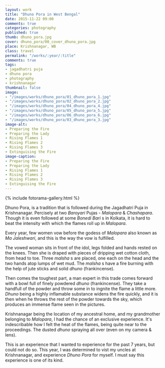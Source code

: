 ```yaml
---
layout: work
title: "Dhuno Pora in West Bengal"
date: 2015-11-22 09:00
comments: true
categories: photography
published: true
thumb: dhuno_pora.jpg
cover: dhuno_pora/00_cover_dhuno_pora.jpg
place: Krishnanagar, WB
class: travel
permalink: "/works/:year/:title"
comments: true
tags:
- jagadhatri puja
- dhuno pora
- photography
- krishnanagar
thumbnail: false
image:
- "/images/works/dhuno_pora/01_dhuno_pora_1.jpg"
- "/images/works/dhuno_pora/02_dhuno_pora_2.jpg"
- "/images/works/dhuno_pora/04_dhuno_pora_4.jpg"
- "/images/works/dhuno_pora/05_dhuno_pora_5.jpg"
- "/images/works/dhuno_pora/06_dhuno_pora_6.jpg"
- "/images/works/dhuno_pora/03_dhuno_pora_3.jpg"
image-alt:
- Preparing the Fire
- Preparing the Lady
- Rising Flames 1
- Rising Flames 2
- Rising Flames 3
- Extinguising the Fire
image-caption:
- Preparing the Fire
- Preparing the Lady
- Rising Flames 1
- Rising Flames 2
- Rising Flames 3
- Extinguising the Fire
---
```


<p style="display: none;">Dhuno Pora, is a tradition that is followed during the Jagadhatri Puja in Krishnanagar. Percisely at two Baroyari Pujas - Malopara & Chashapara.</p>

<p>
  {% include fotorama-gallery.html %}
</p>

Dhuno Pora, is a tradition that is followed during the Jagadhatri Puja in Krishnanagar. Percisely at two _Baroyari_ Pujas - _Malopara_ & _Chashapara_. Though it is even followed at some _Bonedi Bari_ s in Kolkata, it is hard to beat the intensity with which the flames roll up in _Malopara_.

Every year, few women vow before the godess of _Malopara_ also known as _Ma Jaleshwari_, and this is the way the vow is fulfilled.

The vowed woman sits in front of the idol, legs folded and hands rested on the knees. Then she is draped with pieces of dripping wet cotton cloth, from head to toe. Three _malsha_ s are placed, one each on the head and the two hands atop lumps of wet mud. The _malsha_ s have a fire burning with the help of jute sticks and solid _dhuno_ (frankincense).

Then comes the toughest part, a man expert in this trade comes forward with a bowl full of finely powdered _dhuno_ (frankincense). They take a handfull of the powder and throw some in to ingnite the flame a little more. _Dhuno_ being a highly inflamable substance widens the fire quickly, and it is then when he throws the rest of the powder towards the sky, which produces an immense flame seen in the pictures.

Krishnanagar being the location of my ancestral home, and my grandmother belonging to _Malopara_, I had the chance of an exclusive experience. It's indescribable how I felt the heat of the flames, being quite near to the proceedings. The dusted _dhuno_ spraying all over (even on my camera & lens).

This is an experience that I wanted to experience for the past 7 years, but could not do so. This year, I was determined to vist my uncles at Krishnanagar, and experience _Dhuno Pora_ for myself. I must say this experience is one of its kind. 
